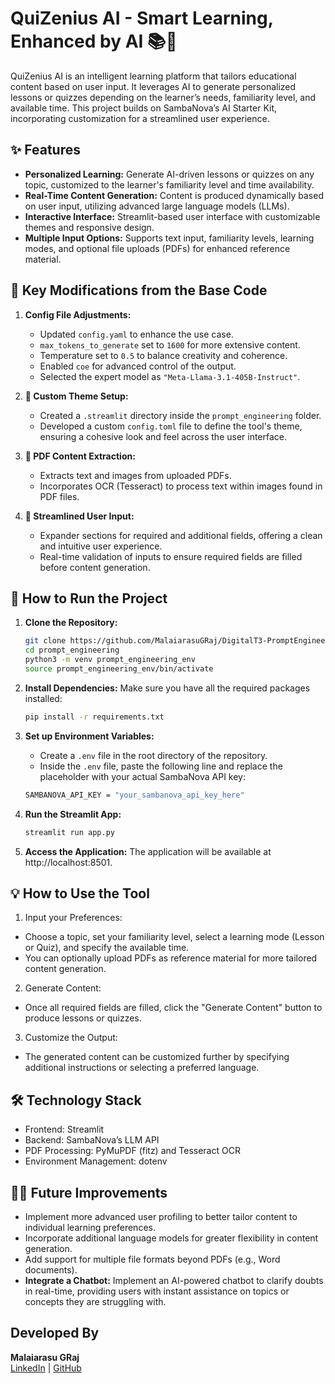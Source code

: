 # QuiZenius AI - Smart Learning, Enhanced by AI 📚🤖

QuiZenius AI is an intelligent learning platform that tailors educational content based on user input. It leverages AI to generate personalized lessons or quizzes depending on the learner’s needs, familiarity level, and available time. This project builds on SambaNova’s AI Starter Kit, incorporating customization for a streamlined user experience.

## ✨ Features
- **Personalized Learning:** Generate AI-driven lessons or quizzes on any topic, customized to the learner's familiarity level and time availability.
- **Real-Time Content Generation:** Content is produced dynamically based on user input, utilizing advanced large language models (LLMs).
- **Interactive Interface:** Streamlit-based user interface with customizable themes and responsive design.
- **Multiple Input Options:** Supports text input, familiarity levels, learning modes, and optional file uploads (PDFs) for enhanced reference material.

## 🔧 Key Modifications from the Base Code
1. **Config File Adjustments:** 
   - Updated `config.yaml` to enhance the use case.
   - `max_tokens_to_generate` set to `1600` for more extensive content.
   - Temperature set to `0.5` to balance creativity and coherence.
   - Enabled `coe` for advanced control of the output.
   - Selected the expert model as `"Meta-Llama-3.1-405B-Instruct"`.

2. **🎨 Custom Theme Setup:** 
   - Created a `.streamlit` directory inside the `prompt_engineering` folder.
   - Developed a custom `config.toml` file to define the tool's theme, ensuring a cohesive look and feel across the user interface.

3. **📄 PDF Content Extraction:**
   - Extracts text and images from uploaded PDFs.
   - Incorporates OCR (Tesseract) to process text within images found in PDF files.

4. **📝 Streamlined User Input:**
   - Expander sections for required and additional fields, offering a clean and intuitive user experience.
   - Real-time validation of inputs to ensure required fields are filled before content generation.

## 🚀 How to Run the Project
1. **Clone the Repository:**
   ```bash
   git clone https://github.com/MalaiarasuGRaj/DigitalT3-PromptEngineering
   cd prompt_engineering
   python3 -m venv prompt_engineering_env
   source prompt_engineering_env/bin/activate

2. **Install Dependencies:** Make sure you have all the required packages installed:
    ```bash
    pip install -r requirements.txt

3. **Set up Environment Variables:**
    - Create a `.env` file in the root directory of the repository.
    - Inside the `.env` file, paste the following line and replace the placeholder with your actual SambaNova API key:
    
    ```bash
    SAMBANOVA_API_KEY = "your_sambanova_api_key_here"

4. **Run the Streamlit App:**
    ```bash
    streamlit run app.py

5. **Access the Application:** The application will be available at http://localhost:8501.

## 💡 How to Use the Tool
1. Input your Preferences:

- Choose a topic, set your familiarity level, select a learning mode (Lesson or Quiz), and specify the available time.
- You can optionally upload PDFs as reference material for more tailored content generation.

2. Generate Content:

- Once all required fields are filled, click the "Generate Content" button to produce lessons or quizzes.

3. Customize the Output:

- The generated content can be customized further by specifying additional instructions or selecting a preferred language.

## 🛠 Technology Stack
- Frontend: Streamlit
- Backend: SambaNova’s LLM API
- PDF Processing: PyMuPDF (fitz) and Tesseract OCR
- Environment Management: dotenv

## 👨‍💻 Future Improvements
- Implement more advanced user profiling to better tailor content to individual learning preferences.
- Incorporate additional language models for greater flexibility in content generation.
- Add support for multiple file formats beyond PDFs (e.g., Word documents).
- **Integrate a Chatbot:** Implement an AI-powered chatbot to clarify doubts in real-time, providing users with instant assistance on topics or concepts they are struggling with.

## Developed By
**Malaiarasu GRaj**  
[LinkedIn](https://www.linkedin.com/in/malaiarasu-g-raj-38b695252/) | [GitHub](https://github.com/MalaiarasuGRaj)
